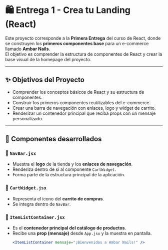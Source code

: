 # 🛍️ Entrega 1 - Crea tu Landing (React)

Este proyecto corresponde a la **Primera Entrega** del curso de React, donde se construyen los **primeros componentes base** para un e-commerce llamado **Ambar Nails**.  
El objetivo es comprender la estructura de componentes de React y crear la base visual de la homepage del proyecto.

---

## ✨ Objetivos del Proyecto

- Comprender los conceptos básicos de React y su estructura de componentes.
- Construir los primeros componentes reutilizables del e-commerce.
- Crear una barra de navegación con enlaces, logo y widget de carrito.
- Renderizar un contenedor principal que reciba props con un mensaje personalizado.

---

## 🧩 Componentes desarrollados

### 🔹 `NavBar.jsx`
- Muestra el **logo** de la tienda y los **enlaces de navegación**.
- Renderiza dentro de sí al componente `CartWidget`.
- Forma parte de la estructura principal de la aplicación.

### 🔹 `CartWidget.jsx`
- Representa el ícono del **carrito de compras**.
- Se integra dentro de `NavBar`.

### 🔹 `ItemListContainer.jsx`
- Es el **contenedor principal del catálogo de productos**.
- Recibe una **prop (mensaje)** desde `App.jsx` y la muestra en pantalla.
  ```jsx
  <ItemListContainer mensaje="¡Bienvenidos a Ambar Nails!" />
